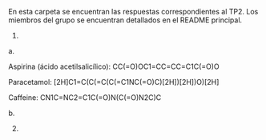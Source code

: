 En esta carpeta se encuentran las respuestas correspondientes al TP2. Los miembros del grupo se encuentran detallados en el README principal.

1.

a. 

Aspirina (ácido acetilsalicílico): CC(=O)OC1=CC=CC=C1C(=O)O


Paracetamol: [2H]C1=C(C(=C(C(=C1NC(=O)C)[2H])[2H])O)[2H]


Caffeine: CN1C=NC2=C1C(=O)N(C(=O)N2C)C 


b. 

2.
